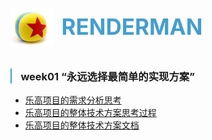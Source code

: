<style>
.logo{
    margin-bottom:15px;
    height:60px;
    line-height:60px;
}
.logo img{
    height:100%;
    vertical-align:middle;
}
.logo img+span{
    vertical-align:middle;
    margin-left:10px;
    font-size:35px;
    font-weight:700;
    color:#459ece;
}
h2{font-size:0!important;visibility:hidden;}
h3{
    position:relative;
    text-indent:1em;
}
h3:before{
    content:"";
    position:absolute;
    top:0;left:0;
    width:0.15em;height:100%;
    background-color:#459ece;
}

</style>

<div class="logo">
    <img src="./images/ball_logo.jpg" />
    <span>RENDERMAN</span>
</div>

## \_

### week01 “永远选择最简单的实现方案”

- [乐高项目的需求分析思考](https://www.yuque.com/qingkooo/notes/vugosy)
- [乐高项目的整体技术方案思考过程](https://www.yuque.com/qingkooo/notes/kmzmy9)
- [乐高项目的整体技术方案文档](https://www.yuque.com/r/doc_versions/359440021)
